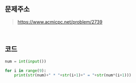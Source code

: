## 문제주소

> https://www.acmicpc.net/problem/2739

</br>

## 코드

```py
num = int(input())

for i in range(9):
    print(str(num)+" * "+str(i+1)+" = "+str(num*(i+1)))
```
